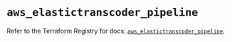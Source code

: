 # `aws_elastictranscoder_pipeline`

Refer to the Terraform Registry for docs: [`aws_elastictranscoder_pipeline`](https://registry.terraform.io/providers/hashicorp/aws/6.10.0/docs/resources/elastictranscoder_pipeline).
